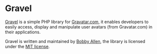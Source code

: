 Gravel
======

[Gravel](https://github.com/bobsta63/gravel) is a simple PHP library for [Gravatar.com](http://www.gravatar.com), it enables developers to easily access, display and manipulate user avatars (from Gravatar.com) in their applications.

Gravel is written and maintained by [Bobby Allen](http://bobbyallen.me), the library is licensed under the [MIT license](LICENSE).